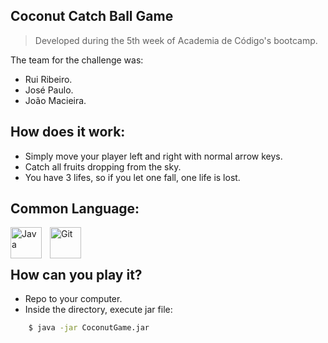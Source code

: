 
## Coconut Catch Ball Game 

> Developed during the 5th week of Academia de Código's bootcamp.

The team for the challenge was:

  - Rui Ribeiro.
  - José Paulo.
  - João Macieira.

## How does it work:

  - Simply move your player left and right with normal arrow keys.
  - Catch all fruits dropping from the sky.
  - You have 3 lifes, so if you let one fall, one life is lost.

## Common Language:

<img align="left" alt="Java" width="50px" style="padding-right:10px;" src="https://cdn.jsdelivr.net/gh/devicons/devicon/icons/java/java-original.svg" />
<img align="left" alt="Git" width="50px" style="padding-right:10px;" src="https://cdn.jsdelivr.net/gh/devicons/devicon/icons/git/git-original.svg" />
<br></br>

## How can you play it?

  - Repo to your computer.
  - Inside the directory, execute jar file:
```sh
    $ java -jar CoconutGame.jar
```
